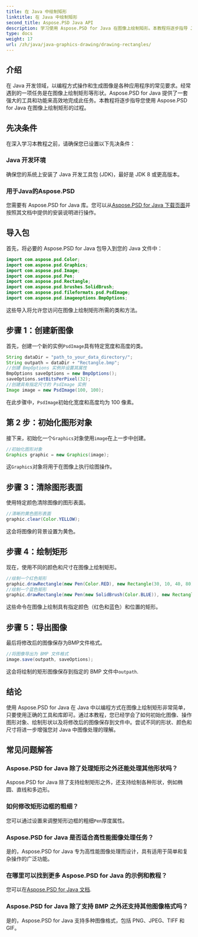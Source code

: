 ```yaml
---
title: 在 Java 中绘制矩形
linktitle: 在 Java 中绘制矩形
second_title: Aspose.PSD Java API
description: 学习使用 Aspose.PSD for Java 在图像上绘制矩形。本教程将逐步指导 Java 开发人员。非常适合图像处理任务。
type: docs
weight: 17
url: /zh/java/java-graphics-drawing/drawing-rectangles/
---
```

## 介绍
在 Java 开发领域，以编程方式操作和生成图像是各种应用程序的常见要求。经常遇到的一项任务是在图像上绘制矩形等形状。Aspose.PSD for Java 提供了一套强大的工具和功能来高效地完成此任务。本教程将逐步指导您使用 Aspose.PSD for Java 在图像上绘制矩形的过程。
## 先决条件
在深入学习本教程之前，请确保您已设置以下先决条件：
### Java 开发环境
确保您的系统上安装了 Java 开发工具包 (JDK)，最好是 JDK 8 或更高版本。
### 用于Java的Aspose.PSD
您需要有 Aspose.PSD for Java 库。您可以从[Aspose.PSD for Java 下载页面](https://releases.aspose.com/psd/java/)并按照其文档中提供的安装说明进行操作。
## 导入包
首先，将必要的 Aspose.PSD for Java 包导入到您的 Java 文件中：
```java
import com.aspose.psd.Color;
import com.aspose.psd.Graphics;
import com.aspose.psd.Image;
import com.aspose.psd.Pen;
import com.aspose.psd.Rectangle;
import com.aspose.psd.brushes.SolidBrush;
import com.aspose.psd.fileformats.psd.PsdImage;
import com.aspose.psd.imageoptions.BmpOptions;
```
这些导入将允许您访问在图像上绘制矩形所需的类和方法。
## 步骤 1：创建新图像
首先，创建一个新的实例`PsdImage`具有特定宽度和高度的类。
```java
String dataDir = "path_to_your_data_directory/";
String outpath = dataDir + "Rectangle.bmp";
//创建 BmpOptions 实例并设置其属性
BmpOptions saveOptions = new BmpOptions();
saveOptions.setBitsPerPixel(32);
//创建具有指定尺寸的 PsdImage 实例
Image image = new PsdImage(100, 100);
```
在此步骤中，`PsdImage`初始化宽度和高度均为 100 像素。
## 第 2 步：初始化图形对象
接下来，初始化一个`Graphics`对象使用`image`在上一步中创建。
```java
//初始化图形对象
Graphics graphic = new Graphics(image);
```
这`Graphics`对象将用于在图像上执行绘图操作。
## 步骤 3：清除图形表面
使用特定颜色清除图像的图形表面。
```java
//清晰的黄色图形表面
graphic.clear(Color.YELLOW);
```
这会将图像的背景设置为黄色。
## 步骤 4：绘制矩形
现在，使用不同的颜色和尺寸在图像上绘制矩形。
```java
//绘制一个红色矩形
graphic.drawRectangle(new Pen(Color.RED), new Rectangle(30, 10, 40, 80));
//绘制一个蓝色矩形
graphic.drawRectangle(new Pen(new SolidBrush(Color.BLUE)), new Rectangle(10, 30, 80, 40));
```
这些命令在图像上绘制具有指定颜色（红色和蓝色）和位置的矩形。
## 步骤 5：导出图像
最后将修改后的图像保存为BMP文件格式。
```java
//将图像导出为 BMP 文件格式
image.save(outpath, saveOptions);
```
这会将绘制的矩形图像保存到指定的 BMP 文件中`outpath`.

## 结论
使用 Aspose.PSD for Java 在 Java 中以编程方式在图像上绘制矩形非常简单，只要使用正确的工具和库即可。通过本教程，您已经学会了如何初始化图像、操作图形对象、绘制形状以及将修改后的图像保存到文件中。尝试不同的形状、颜色和尺寸将进一步增强您对 Java 中图像处理的理解。
## 常见问题解答
### Aspose.PSD for Java 除了处理矩形之外还能处理其他形状吗？
Aspose.PSD for Java 除了支持绘制矩形之外，还支持绘制各种形状，例如椭圆、直线和多边形。
### 如何修改矩形边框的粗细？
您可以通过设置来调整矩形边框的粗细`Pen`厚度属性。
### Aspose.PSD for Java 是否适合高性能图像处理任务？
是的，Aspose.PSD for Java 专为高性能图像处理而设计，具有适用于简单和复杂操作的广泛功能。
### 在哪里可以找到更多 Aspose.PSD for Java 的示例和教程？
您可以在[Aspose.PSD for Java 文档](https://reference.aspose.com/psd/java/).
### Aspose.PSD for Java 除了支持 BMP 之外还支持其他图像格式吗？
是的，Aspose.PSD for Java 支持多种图像格式，包括 PNG、JPEG、TIFF 和 GIF。